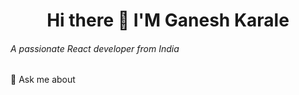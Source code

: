 <h1 style="text-align:center;">  Hi there 👋 I'M Ganesh Karale</h1>
<h6>A passionate React developer from India</h6>
<p>💬 Ask me about</p>

<!--
**Ganesh15212/Ganesh15212** is a ✨ _special_ ✨ repository because its `README.md` (this file) appears on your GitHub profile.

Here are some ideas to get you started:

- 
-<h5> 💬 Ask me about</h5> 

I'm a passionate software developer with a keen interest in web development and open-source projects.
- 📫 How to reach me: ...
- 😄 Pronouns: ...
- ⚡ Fun fact: ...
-->
